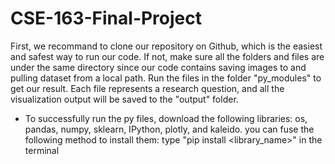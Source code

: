 # CSE-163-Final-Project
First, we recommand to clone our repository on Github, which is the easiest and
safest way to run our code. If not, make sure all the folders and files are under
the same directory since our code contains saving images to and pulling dataset from
a local path. Run the files in the folder "py_modules" to get our result. Each
file represents a research question, and all the visualization output will be saved
to the "output" folder.
* To successfully run the py files, download the following libraries:
  os, pandas, numpy, sklearn, IPython, plotly, and kaleido. you can fuse the following
  method to install them: type "pip install <library_name>" in the terminal
